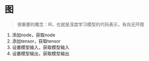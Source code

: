 # 图

> 很重要的概念：IR，也就是深度学习模型的代码表示，有向无环图

1. 添加node，获取node
2. 添加tensor，获取tensor
3. 设置模型输入，获取模型输入
4. 设置模型输出，获取模型输出